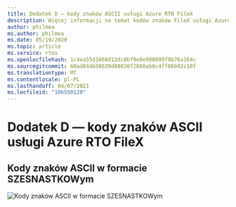 ```yaml
---
title: Dodatek D — kody znaków ASCII usługi Azure RTO FileX
description: Więcej informacji na temat kodów znaków FileX usługi Azure RTO w postaci SZESNASTKOWej przez przejrzenie tego wykresu kodu ASCII.
author: philmea
ms.author: philmea
ms.date: 05/19/2020
ms.topic: article
ms.service: rtos
ms.openlocfilehash: 1c4ea55d1668d12dc8bf9e0e908899f9b76a164c
ms.sourcegitcommit: 60ad844b58639d88830f2660ab0c4ff86b92c10f
ms.translationtype: MT
ms.contentlocale: pl-PL
ms.lasthandoff: 04/07/2021
ms.locfileid: "106550120"
---
```

# <a name="appendix-d---azure-rtos-filex-ascii-character-codes"></a>Dodatek D — kody znaków ASCII usługi Azure RTO FileX

## <a name="ascii-character-codes-in-hex"></a>**Kody znaków ASCII w formacie SZESNASTKOWym**

![Kody znaków ASCII w formacie SZESNASTKOWym](./media/user-guide/ascii-character-codes-hex.png)
